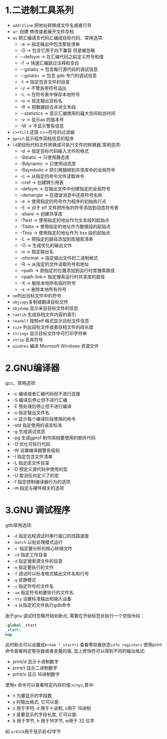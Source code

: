 # 1.二进制工具系列

* `addr2line`:把地址转换成文件名或者行号
* `ar`: 创建 修改或者展开文件存档
* `as` 把汇编语言代码汇编成目标代码，常用选项:
	* -a -> 指定输出中包含那些清单
	* -D -> 包含它用于向下兼容 但是被忽略
	* --defsym -> 在汇编代码之前定义符号和值
	* -f -> 快速汇编跳过注释和空白
	* --gstabs -> 包含每行源代码的调试信息
	* --gstats+ -> 包含 gdb 专门的调试信息
	* -I -> 指定包含文件的目录
	* -J -> 不警告带符号溢出
	* -L -> 在符号表中保存本地符号
	* -o -> 给定输出目标名
	* -R -> 把数据段合并进文本段
	* --statistics -> 显示汇编使用的最大空间和总时间
	* -v -> 显示as 的版本号
	* -W -> 不显示警告信息
* `c++filt`:还原 c++符号的过滤器
* `gprof`:显示程序简档信息的程序
* `ld`把目标代码文件转换成可执行文件的转换器,常用选项:
	* -d -> 指定目标代码输入文件的格式
	* -Bstatic -> 只使用静态库
	* -Bdynamic -> 只使用动态库
	* -Bsymbolic-> 把引用捆绑到共享库中的全局符号
	* -c -> 从指定的命令文件读取命令
	* -cref -> 创建跨引用表
	* -defsym -> 在输出文件中创建指定的全局符号
	* -demangle -> 在错误消息中还原符号名称
	* -e -> 使用指定的符号作为程序的初始执行点
	* -E -> 对于 elf 文件把所有的符号添加到动态符号表
	* -share -> 创建共享库
	* -Ttext -> 使用指定的地址作为文本段的起始点
	* -Tdata -> 使用指定的地址作为数据段的起始点
	* -Tbss -> 使用指定的地址作为 bss 段的起始点
	* -L -> 把指定的路径添加到库搜索清单
	* -O -> 生成优化的输出文件
	* -o -> 指定输出名
	* -oformat -> 指定输出文件的二进制格式
	* -R -> 从指定的文件读取符号和地址
	* -rpath -> 把指定的位置添加到运行时库搜索路径
	* -rpath-link-> 指定搜索运行时共享库的路径
	* -X -> 删除本地所有临时符号
	* -x -> 删除本地所有符号
* `nm`列出目标文件中的符号
* `objcopy`复制或翻译目标文件
* `objdump` 显示来自目标文件的信息
* `ranlib` 生成存档文件内容的索引
* `readelf` 按照elf 格式显示目标文件信息
* `size` 列出目标文件或者存档文件的段长度
* `strings` 显示目标文件中可打印字符串
* `strip` 丢弃符号
* `windres` 编译 Microsoft Windows 资源文件

# 2.GNU编译器

gcc，常用选项:

* -c 编译或者汇编代码但不进行连接
* -S 编译后停止但不进行汇编
* -E 预处理后停止但不进行编译
* -o 指定输出文件名
* -v 显示每个编译阶段使用的命令
* -std 指定使用的语言标准
* -g 生成调试信息
* -pg 生成gprof 制作简档要使用的额外代码
* -O 优化可执行代码
* -W 设置编译器警告级别
* -I 指定包含文件清单
* -L 指定库文件目录
* -D 预定义源代码中使用的宏
* -U 取消任何定义了的宏
* -f 指定控制编译器行为的选项
* -m 指定与硬件相关的选项

# 3.GNU 调试程序

gdb常用选项:

* `-d` 指定远程调试时串行接口的线路速度
* `-batch` 以批处理模式运行
* `-c `指定要分析的核心转储文件
* `-cd` 指定工作目录
* `-d` 指定搜索源文件的目录
* `-e` 指定要执行的文件
* `-f` 调试时以标准格式输出文件名和行号
* `-q` 安静模式
* `-s` 指定符号的文件名
* `-se` 指定符号和要执行的文件名
* `-tty` 设置标准输出和输入设备
* `-x` 从指定的文件执行gdb命令

由于gnu 调试时忽略开始处断点, 需要在开始标签处执行一个空指令如：

```S
.global _start
_start:
nop
```

此时断点可以设置成`break *_start+1`
查看寄存器状态`info registers`
使用print 命令查看特定寄存器或者变量的值, 加上修饰符可以得到不同的输出格式:

* print/d 显示十进制数字
* print/t 显示二进制数字
* print/x 显示 16进制数字

使用x 命令可以查看特定内存的值:`x/nyz`,其中:

* n 为要显示的字段数
* y 时输出格式, 它可以是:
* c 用于字符, d 用于十进制, x用于 16进制
* z 是要显示的字段长度, 它可以是:
* b 用于字节, h 用于16字节, w用于 32 位字

如:`x/42cb`用于显示前42字节